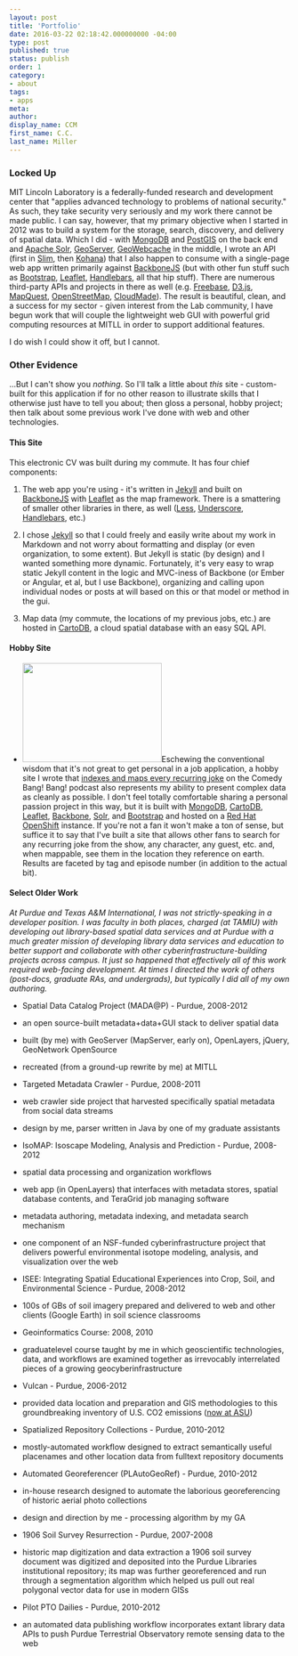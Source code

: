 ```yaml
---
layout: post
title: 'Portfolio'
date: 2016-03-22 02:18:42.000000000 -04:00
type: post
published: true
status: publish
order: 1
category:
- about
tags:
- apps
meta:
author:
display_name: CCM
first_name: C.C.
last_name: Miller
---
```


### Locked Up

MIT Lincoln Laboratory is a federally-funded research and development center that "applies advanced technology to problems of national security." As such, they take security very seriously and my work there cannot be made public. I can say, however, that my primary objective when I started in 2012 was to build a system for the storage, search, discovery, and delivery of spatial data. Which I did - with <a href="https://www.mongodb.com/">MongoDB</a> and [PostGIS](http://postgis.net/) on the back end and [Apache Solr](http://lucene.apache.org/solr/), [GeoServer](http://geoserver.org/), [GeoWebcache](http://geowebcache.org/) in the middle, I wrote an API (first in [Slim](http://www.slimframework.com/), then [Kohana](https://kohanaframework.org/)) that I also happen to consume with a single-page web app written primarily against [BackboneJS](backbonejs.com) (but with other fun stuff such as [Bootstrap](http://getbootstrap.com/), [Leaflet](http://leafletjs.com), [Handlebars](http://handlebarsjs.com/), all that hip stuff). There are numerous third-party APIs and projects in there as well (e.g. [Freebase](https://www.freebase.com/), [D3.js](https://d3js.org/), [MapQuest](http://open.mapquestapi.com/), [OpenStreetMap](https://wiki.openstreetmap.org/wiki/Main_Page), [CloudMade](http://cloudmade.com/)). The result is beautiful, clean, and a success for my sector - given interest from the Lab community, I have begun work that will couple the lightweight web GUI with powerful grid computing resources at MITLL in order to support additional features.

I do wish I could show it off, but I cannot.

### Other Evidence

...But I can't show you *nothing*. So I'll talk a little about *this* site - custom-built for this application if for no other reason to illustrate skills that I otherwise just have to tell you about; then gloss a personal, hobby project; then talk about some previous work I've done with web and other technologies.

#### This Site

This electronic CV was built during <span class="copy-trigger" data-type="gob" data-id="g|1">my commute</span>. It has four chief components: 

1. The web app you're using - it's written in [Jekyll](https://jekyllrb.com/) and built on [BackboneJS](backbonejs.com) with [Leaflet](http://leafletjs.com) as the map framework. There is a smattering of smaller other libraries in there, as well ([Less](http://lesscss.org/), [Underscore](http://underscorejs.org), [Handlebars](http://handlebarsjs.com/), etc.)

1. I chose [Jekyll](https://jekyllrb.com/) so that I could freely and easily write about my work in Markdown and not worry about formatting and display (or even organization, to some extent). But Jekyll is static (by design) and I wanted something more dynamic. Fortunately, it's very easy to wrap static Jekyll content in the logic and MVC-iness of Backbone (or Ember or Angular, et al, but I use Backbone), organizing and calling upon individual nodes or posts at will based on this or that model or method in the gui.

4. Map data (<span class="copy-trigger" data-type="gob" data-id="g|1">my commute</span>, the locations of my previous jobs, etc.) are hosted in [CartoDB](https://cartodb.com/), a cloud spatial database with an easy SQL API.


#### Hobby Site
* <img class="pull-right" src="https://s3.amazonaws.com/f.cl.ly/items/2y0s291c0A0d1J1A0p3Q/BitMap__CBB.jpg?v=b67f3575" alt="" width="250px" height="178px" border="0" />Eschewing the conventional wisdom that it's not great to get personal in a job application, a hobby site I wrote that [indexes and maps every recurring joke](http://bitmap-lbones.rhcloud.com/#huh) on the Comedy Bang! Bang! podcast also represents my ability to present complex data as cleanly as possible. I don't feel totally comfortable sharing a personal passion project in this way, but it is built with [MongoDB](https://www.mongodb.com), [CartoDB](https://cartodb.com/), [Leaflet](http://leafletjs.com), [Backbone](backbonejs.com), [Solr](http://lucene.apache.org/solr/), and [Bootstrap](http://getbootstrap.com/) and hosted on a [Red Hat OpenShift](https://www.openshift.com/) instance. If you're not a fan it won't make a ton of sense, but suffice it to say that I've built a site that allows other fans to search for any recurring joke from the show, any character, any guest, etc. and, when mappable, see them in the location they reference on earth. Results are faceted by tag and episode number (in addition to the actual bit).


#### Select Older Work

*At Purdue and Texas A&M International, I was not strictly-speaking in a developer position. I was faculty in both places, charged (at TAMIU) with developing out library-based spatial data services and at Purdue with a much greater mission of developing library data services and education to better support and collaborate with other cyberinfrastructure-building projects across campus. It just so happened that effectively _all_ of this work required web-facing development. At times I directed the work of others (post-docs, graduate RAs, and undergrads), but typically I did all of my own authoring.*

* Spatial Data Catalog Project (MADA@P) - Purdue, 2008-2012

* an open source­-built metadata+data+GUI stack to deliver spatial data
* built (by me) with GeoServer (MapServer, early on), OpenLayers, jQuery, GeoNetwork OpenSource
* recreated (from a ground-up rewrite by me) at MITLL

* Targeted Metadata Crawler - Purdue, 2008-2011
* web crawler side project that harvested specifically spatial metadata from social data streams
* design by me, parser written in Java by one of my graduate assistants

* IsoMAP: Isoscape Modeling, Analysis and Prediction - Purdue, 2008-2012
* spatial data processing and organization workflows 
* web app (in OpenLayers) that interfaces with metadata stores, spatial database contents, and TeraGrid job managing software
* metadata authoring, metadata indexing, and metadata search mechanism
* one component of an NSF­-funded cyberinfrastructure project that delivers powerful environmental isotope modeling, analysis, and visualization over the web

* ISEE: Integrating Spatial Educational Experiences into Crop, Soil, and Environmental Science - Purdue, 2008-2012
* 100s of GBs of soil imagery prepared and delivered to web and other clients (Google Earth) in soil science classrooms

* Geoinformatics Course: 2008, 2010
* graduate­level course taught by me in which geoscientific technologies, data, and workflows are examined together as irrevocably interrelated pieces of a growing geocyberinfrastructure

* Vulcan - Purdue, 2006-2012
* provided data location and preparation and GIS methodologies to this groundbreaking inventory of U.S. CO2 emissions (<a href="http://vulcan.project.asu.edu/">now at ASU</a>)

* Spatialized Repository Collections - Purdue, 2010-2012
* mostly­-automated workflow designed to extract semantically useful placenames and other location data from fulltext repository documents

* Automated Georeferencer (PLAutoGeoRef) - Purdue, 2010-2012
* in-­house research designed to automate the laborious georeferencing of historic aerial photo collections
* design and direction by me - processing algorithm by my GA

* 1906 Soil Survey Resurrection - Purdue, 2007­-2008
* historic map digitization and data extraction ­a 1906 soil survey document was digitized and deposited into the Purdue Libraries institutional repository; its map was further georeferenced and run through a segmentation algorithm which helped us pull out real polygonal vector data for use in modern GISs

* Pilot PTO Dailies - Purdue, 2010-2012
* an automated data publishing workflow incorporates extant library data APIs to push Purdue Terrestrial Observatory remote sensing data to the web